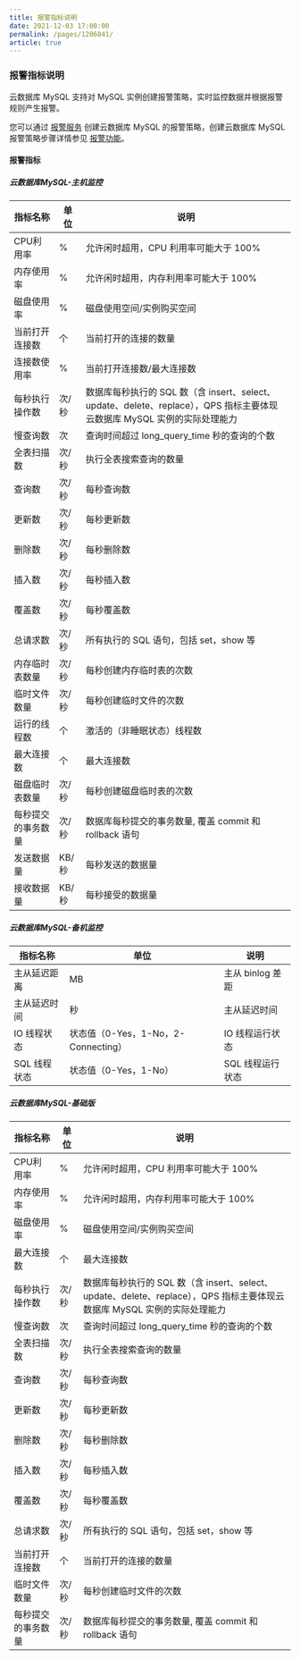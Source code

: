```yaml
---
title: 报警指标说明
date: 2021-12-03 17:00:00
permalink: /pages/1206041/
article: true
---
```


### 报警指标说明

云数据库 MySQL 支持对 MySQL 实例创建报警策略，实时监控数据并根据报警规则产生报警。

您可以通过 [报警服务](https://console.capitalonline.net/alarm) 创建云数据库 MySQL 的报警策略，创建云数据库 MySQL 报警策略步骤详情参见 [报警功能](./02.报警功能.md)。

#### 报警指标

##### 云数据库MySQL-主机监控

| 指标名称           | 单位  | 说明                                                         |
| ------------------ | ----- | ------------------------------------------------------------ |
| CPU利用率          | %     | 允许闲时超用，CPU 利用率可能大于 100%                        |
| 内存使用率         | %     | 允许闲时超用，内存利用率可能大于 100%                        |
| 磁盘使用率         | %     | 磁盘使用空间/实例购买空间                                    |
| 当前打开连接数     | 个    | 当前打开的连接的数量                                         |
| 连接数使用率       | %     | 当前打开连接数/最大连接数                                    |
| 每秒执行操作数     | 次/秒 | 数据库每秒执行的 SQL 数（含 insert、select、update、delete、replace），QPS 指标主要体现云数据库 MySQL 实例的实际处理能力 |
| 慢查询数           | 次    | 查询时间超过 long_query_time 秒的查询的个数                  |
| 全表扫描数         | 次/秒 | 执行全表搜索查询的数量                                       |
| 查询数             | 次/秒 | 每秒查询数                                                   |
| 更新数             | 次/秒 | 每秒更新数                                                   |
| 删除数             | 次/秒 | 每秒删除数                                                   |
| 插入数             | 次/秒 | 每秒插入数                                                   |
| 覆盖数             | 次/秒 | 每秒覆盖数                                                   |
| 总请求数           | 次/秒 | 所有执行的 SQL 语句，包括 set，show 等                       |
| 内存临时表数量     | 次/秒 | 每秒创建内存临时表的次数                                     |
| 临时文件数量       | 次/秒 | 每秒创建临时文件的次数                                       |
| 运行的线程数       | 个    | 激活的（非睡眠状态）线程数                                   |
| 最大连接数         | 个    | 最大连接数                                                   |
| 磁盘临时表数量     | 次/秒 | 每秒创建磁盘临时表的次数                                     |
| 每秒提交的事务数量 | 次/秒 | 数据库每秒提交的事务数量, 覆盖 commit 和 rollback 语句       |
| 发送数据量         | KB/秒 | 每秒发送的数据量                                             |
| 接收数据量         | KB/秒 | 每秒接受的数据量                                             |

##### 云数据库MySQL-备机监控

| 指标名称     | 单位                                | 说明             |
| ------------ | ----------------------------------- | ---------------- |
| 主从延迟距离 | MB                                  | 主从 binlog 差距 |
| 主从延迟时间 | 秒                                  | 主从延迟时间     |
| IO 线程状态  | 状态值（0-Yes，1-No，2-Connecting） | IO 线程运行状态  |
| SQL 线程状态 | 状态值（0-Yes，1-No）               | SQL 线程运行状态 |

##### 云数据库MySQL-基础版

| 指标名称           | 单位  | 说明                                                         |
| ------------------ | ----- | ------------------------------------------------------------ |
| CPU利用率          | %     | 允许闲时超用，CPU 利用率可能大于 100%                        |
| 内存使用率         | %     | 允许闲时超用，内存利用率可能大于 100%                        |
| 磁盘使用率         | %     | 磁盘使用空间/实例购买空间                                    |
| 最大连接数         | 个    | 最大连接数                                                   |
| 每秒执行操作数     | 次/秒 | 数据库每秒执行的 SQL 数（含 insert、select、update、delete、replace），QPS 指标主要体现云数据库 MySQL 实例的实际处理能力 |
| 慢查询数           | 次    | 查询时间超过 long_query_time 秒的查询的个数                  |
| 全表扫描数         | 次/秒 | 执行全表搜索查询的数量                                       |
| 查询数             | 次/秒 | 每秒查询数                                                   |
| 更新数             | 次/秒 | 每秒更新数                                                   |
| 删除数             | 次/秒 | 每秒删除数                                                   |
| 插入数             | 次/秒 | 每秒插入数                                                   |
| 覆盖数             | 次/秒 | 每秒覆盖数                                                   |
| 总请求数           | 次/秒 | 所有执行的 SQL 语句，包括 set，show 等                       |
| 当前打开连接数     | 个    | 当前打开的连接的数量                                         |
| 临时文件数量       | 次/秒 | 每秒创建临时文件的次数                                       |
| 每秒提交的事务数量 | 次/秒 | 数据库每秒提交的事务数量, 覆盖 commit 和 rollback 语句       |
